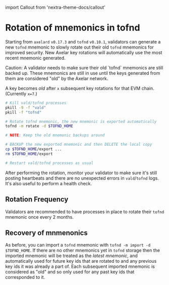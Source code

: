 import Callout from 'nextra-theme-docs/callout'

# Rotation of mnemonics in tofnd

Starting from `axelard` `v0.17.3` and `tofnd` `v0.10.1`, validators can generate a new `tofnd` mnemonic
to slowly rotate out their old `tofnd` mnemonics for improved security.
New Axelar key rotations will automatically use the most recent mnemonic generated.

<Callout type="warning" emoji="⚠️">
  Caution: A validator needs to make sure their old `tofnd` mnemonics are still backed up.
  These mnemonics are still in use until the keys generated from them are considered "old" by the Axelar network.
</Callout>

A key becomes _old_ after `x` subsequent key rotations for that EVM chain. (Currently `x=7`.)

```bash
# Kill vald/tofnd processes
pkill -9 -f "vald"
pkill -f "tofnd"

# Rotate tofnd mnemonic, the new mnemonic is exported automatically
tofnd -m rotate -d $TOFND_HOME

# NOTE: Keep the old mnemonic backups around

# BACKUP the new exported mnemonic and then DELETE the local copy
cp $TOFND_HOME/export ...
rm $TOFND_HOME/export

# Restart vald/tofnd processes as usual
```

After performing the rotation, monitor your validator to make sure it's
still posting heartbeats and there are no unexpected errors in `vald`/`tofnd` logs.
It's also useful to perform a health check.

## Rotation Frequency

Validators are recommended to have processes in place to rotate their `tofnd` mnemonic once every 2 months.

## Recovery of mnmenonics

As before, you can import a `tofnd` mnemonic with `tofnd -m import -d $TOFND_HOME`.
If there are no other mnemonics yet in `tofnd` storage then the imported mnemonic will be treated as the *latest mnemonic*, 
and automatically used for future key ids that are rotated to and any previous key ids it was already a part of.
Each subsequent imported mnemonic is considered as "old"
and so only used for any past key ids that corresponded to it.
